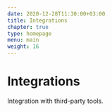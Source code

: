 ```yaml
---
date: 2020-12-28T11:30:00+03:00
title: Integrations
chapter: true
type: homepage
menu: main
weight: 16
---
```


# Integrations

Integration with third-party tools.
